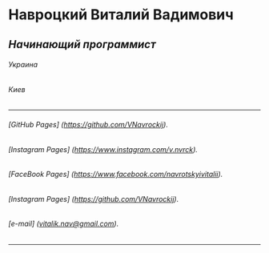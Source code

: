 # **Навроцкий Виталий Вадимович**
## *Начинающий программист*
###### Украина
###### Киев
---
###### [GitHub Pages] (https://github.com/VNavrockij).
###### [Instagram Pages] (https://www.instagram.com/v.nvrck).
###### [FaceBook Pages] (https://www.facebook.com/navrotskyivitalii).
###### [Instagram Pages] (https://github.com/VNavrockij).
###### [e-mail] (vitalik.nav@gmail.com).
---
